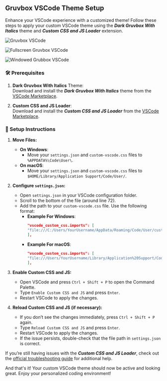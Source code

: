 ## Gruvbox VSCode Theme Setup

Enhance your VSCode experience with a customized theme! Follow these steps to apply your custom VSCode theme using the **_Dark Gruvbox With Italics_** theme and **_Custom CSS and JS Loader_** extension.


![Gruvbox VSCode](https://github.com/user-attachments/assets/fa2c8d97-58b2-4415-90a2-80c934bf4e4d)

![Fullscreen Gruvbox VSCode](https://github.com/user-attachments/assets/f2dc946b-eede-4092-b461-b39408b2d38b)

![Windowed Grubbox VSCode](https://github.com/user-attachments/assets/fa37a372-f5f2-4da5-a086-02bdc94712ec)


### 🛠️ Prerequisites
1. **Dark Gruvbox With Italics** Theme:  
   Download and install the **_Dark Gruvbox With Italics_** theme from the [VSCode Marketplace](https://marketplace.visualstudio.com/items?itemName=sagaban.dark-gruvbox-with-italics).

2. **Custom CSS and JS Loader**:  
   Download and install the **_Custom CSS and JS Loader_** from the [VSCode Marketplace](https://marketplace.visualstudio.com/items?itemName=be5invis.vscode-custom-css).

### 📂 Setup Instructions

1. **Move Files:**
   - **On Windows**:
     - Move your `settings.json` and `custom-vscode.css` files to `%APPDATA%\Code\User\`.
   - **On macOS**:
     - Move your `settings.json` and `custom-vscode.css` files to `$HOME/Library/Application Support/Code/User/`.

2. **Configure `settings.json`:**
   - Open `settings.json` in your VSCode configuration folder.
   - Scroll to the bottom of the file (around line 72).
   - Add the path to your `custom-vscode.css` file. Use the following format:
     - **Example For Windows**:  
       ```json
       "vscode_custom_css.imports": [
       "file:///C:/Users/YourUsername/AppData/Roaming/Code/User/custom-vscode.css"
       ],
       ```
     - **Example For macOS**:  
       ```json
       "vscode_custom_css.imports": [
       "file:///Users/YourUsername/Library/Application%20Support/Code/User/custom-vscode.css"
       ],
       ```

3. **Enable Custom CSS and JS:**
   - Open VSCode and press `Ctrl + Shift + P` to open the Command Palette.
   - Type `Enable Custom CSS and JS` and press `Enter`.
   - Restart VSCode to apply the changes.

4. **Reload Custom CSS and JS (if necessary):**
   - If you don’t see the changes immediately, press `Ctrl + Shift + P` again.
   - Type `Reload Custom CSS and JS` and press `Enter`.
   - Restart VSCode to apply the changes.
   - If the issue persists, double-check that the file path in `settings.json` is correct.

If you’re still having issues with the **_Custom CSS and JS Loader_**, check out the [official troubleshooting guide](https://marketplace.visualstudio.com/items?itemName=be5invis.vscode-custom-css) for additional help.

And that's it! Your custom VSCode theme should now be active and looking great. Enjoy your personalized coding environment!

